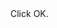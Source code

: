<Token xmlns:xlink="http://www.w3.org/1999/xlink">
    Click <legacyBold xmlns="http://ddue.schemas.microsoft.com/authoring/2003/5">OK</legacyBold>.
  </Token>